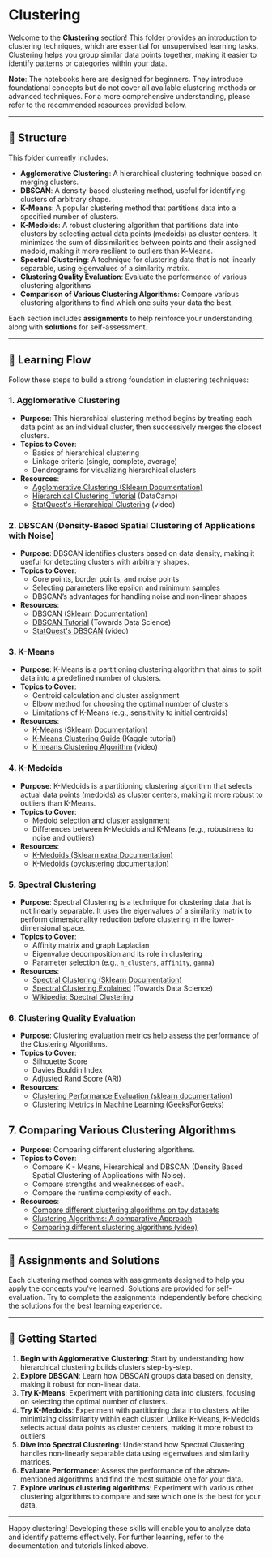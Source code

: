 # Clustering

Welcome to the **Clustering** section! This folder provides an introduction to clustering techniques, which are essential for unsupervised learning tasks. Clustering helps you group similar data points together, making it easier to identify patterns or categories within your data.

**Note**: The notebooks here are designed for beginners. They introduce foundational concepts but do not cover all available clustering methods or advanced techniques. For a more comprehensive understanding, please refer to the recommended resources provided below.

---

## 📂 Structure

This folder currently includes:
- **Agglomerative Clustering**: A hierarchical clustering technique based on merging clusters.
- **DBSCAN**: A density-based clustering method, useful for identifying clusters of arbitrary shape.
- **K-Means**: A popular clustering method that partitions data into a specified number of clusters.
- **K-Medoids**: A robust clustering algorithm that partitions data into clusters by selecting actual data points (medoids) as cluster centers. It minimizes the sum of dissimilarities between points and their assigned medoid, making it more resilient to outliers than K-Means.
- **Spectral Clustering**: A technique for clustering data that is not linearly separable, using eigenvalues of a similarity matrix.
- **Clustering Quality Evaluation**: Evaluate the performance of various clustering algorithms
- **Comparison of Various Clustering Algorithms**: Compare various clustering algorithms to find which one suits your data the best.

Each section includes **assignments** to help reinforce your understanding, along with **solutions** for self-assessment.

---

## 🔗 Learning Flow

Follow these steps to build a strong foundation in clustering techniques:

### 1. **Agglomerative Clustering**
   - **Purpose**: This hierarchical clustering method begins by treating each data point as an individual cluster, then successively merges the closest clusters.
   - **Topics to Cover**:
     - Basics of hierarchical clustering
     - Linkage criteria (single, complete, average)
     - Dendrograms for visualizing hierarchical clusters
   - **Resources**:
     - [Agglomerative Clustering (Sklearn Documentation)](https://scikit-learn.org/stable/modules/generated/sklearn.cluster.AgglomerativeClustering.html)
     - [Hierarchical Clustering Tutorial](https://www.datacamp.com/tutorial/hierarchical-clustering-python) (DataCamp)
     - [StatQuest's Hierarchical Clustering](https://www.youtube.com/watch?v=7xHsRkOdVwo) (video)

### 2. **DBSCAN (Density-Based Spatial Clustering of Applications with Noise)**
   - **Purpose**: DBSCAN identifies clusters based on data density, making it useful for detecting clusters with arbitrary shapes.
   - **Topics to Cover**:
     - Core points, border points, and noise points
     - Selecting parameters like epsilon and minimum samples
     - DBSCAN’s advantages for handling noise and non-linear shapes
   - **Resources**:
     - [DBSCAN (Sklearn Documentation)](https://scikit-learn.org/stable/modules/generated/sklearn.cluster.DBSCAN.html)
     - [DBSCAN Tutorial](https://towardsdatascience.com/dbscan-clustering-algorithm-5e3c78e021eb) (Towards Data Science)
     - [StatQuest's DBSCAN](https://www.youtube.com/watch?v=RDZUdRsdvOU) (video)

### 3. **K-Means**
   - **Purpose**: K-Means is a partitioning clustering algorithm that aims to split data into a predefined number of clusters.
   - **Topics to Cover**:
     - Centroid calculation and cluster assignment
     - Elbow method for choosing the optimal number of clusters
     - Limitations of K-Means (e.g., sensitivity to initial centroids)
   - **Resources**:
     - [K-Means (Sklearn Documentation)](https://scikit-learn.org/stable/modules/generated/sklearn.cluster.KMeans.html)
     - [K-Means Clustering Guide](https://www.kaggle.com/code/kandij/k-means-clustering-tutorial/notebook) (Kaggle tutorial)
     - [K means Clustering Algorithm](https://www.youtube.com/watch?v=EItlUEPCIzM) (video)

### 4. **K-Medoids**
   - **Purpose**: K-Medoids is a partitioning clustering algorithm that selects actual data points (medoids) as cluster centers, making it more robust to outliers than K-Means.
   - **Topics to Cover**:
     - Medoid selection and cluster assignment
     - Differences between K-Medoids and K-Means (e.g., robustness to noise and outliers)
   - **Resources**:
     - [K-Medoids (Sklearn extra Documentation)](https://scikit-learn-extra.readthedocs.io/en/stable/generated/sklearn_extra.cluster.KMedoids.html)
     - [K-Medoids (pyclustering documentation)](https://pyclustering.github.io/docs/0.9.0/html/d0/dd3/classpyclustering_1_1cluster_1_1kmedoids_1_1kmedoids.html) 

### 5. **Spectral Clustering**
   - **Purpose**: Spectral Clustering is a technique for clustering data that is not linearly separable. It uses the eigenvalues of a similarity matrix to perform dimensionality reduction before clustering in the lower-dimensional space.
   - **Topics to Cover**:
     - Affinity matrix and graph Laplacian
     - Eigenvalue decomposition and its role in clustering
     - Parameter selection (e.g., `n_clusters`, `affinity`, `gamma`)
   - **Resources**:
     - [Spectral Clustering (Sklearn Documentation)](https://scikit-learn.org/stable/modules/generated/sklearn.cluster.SpectralClustering.html)
     - [Spectral Clustering Explained](https://towardsdatascience.com/spectral-clustering-aba2640c0d5b) (Towards Data Science)
     - [Wikipedia: Spectral Clustering](https://en.wikipedia.org/wiki/Spectral_clustering)

### 6. **Clustering Quality Evaluation**
   - **Purpose**: Clustering evaluation metrics help assess the performance of the Clustering Algorithms.
   - **Topics to Cover**:
     - Silhouette Score
     - Davies Bouldin Index
     - Adjusted Rand Score (ARI)
   - **Resources**:
     - [Clustering Performance Evaluation (sklearn documentation)](https://scikit-learn.org/stable/modules/clustering.html#clustering-performance-evaluation)
     - [Clustering Metrics in Machine Learning (GeeksForGeeks)](https://www.geeksforgeeks.org/clustering-metrics/)

## 7. **Comparing Various Clustering Algorithms**
  - **Purpose**: Comparing different clustering algorithms.
  - **Topics to Cover**:
    - Compare K - Means, Hierarchical and DBSCAN (Density Based Spatial Clustering of Applications with Noise).
    - Compare strengths and weaknesses of each.
    - Compare the runtime complexity of each. 
 - **Resources**:
   - [Compare different clustering algorithms on toy datasets](https://scikit-learn.org/stable/auto_examples/cluster/plot_cluster_comparison.html)
   - [Clustering Algorithms: A comparative Approach](https://pmc.ncbi.nlm.nih.gov/articles/PMC6333366/)
   - [Comparing different clustering algorithms (video)](https://www.youtube.com/watch?v=K_KibNSH1_0)

---

## 📝 Assignments and Solutions

Each clustering method comes with assignments designed to help you apply the concepts you've learned. Solutions are provided for self-evaluation. Try to complete the assignments independently before checking the solutions for the best learning experience.

---

## 🏁 Getting Started

1. **Begin with Agglomerative Clustering**: Start by understanding how hierarchical clustering builds clusters step-by-step.
2. **Explore DBSCAN**: Learn how DBSCAN groups data based on density, making it robust for non-linear data.
3. **Try K-Means**: Experiment with partitioning data into clusters, focusing on selecting the optimal number of clusters.
4. **Try K-Medoids**: Experiment with partitioning data into clusters while minimizing dissimilarity within each cluster. Unlike K-Means, K-Medoids selects actual data points as cluster centers, making it more robust to outliers
5. **Dive into Spectral Clustering**: Understand how Spectral Clustering handles non-linearly separable data using eigenvalues and similarity matrices.
6. **Evaluate Performance**: Assess the performance of the above-mentioned algorithms and find the most suitable one for your data.
7. **Explore various clustering algorithms**: Experiment with various other clustering algorithms to compare and see which one is the best for your data.

---

Happy clustering! Developing these skills will enable you to analyze data and identify patterns effectively. For further learning, refer to the documentation and tutorials linked above.
